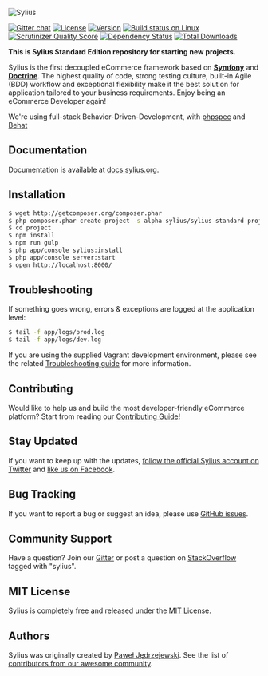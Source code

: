 ![Sylius](http://demo.sylius.org/assets/shop/img/logo.png)

[![Gitter chat](https://badges.gitter.im/Sylius/Sylius.png)](https://gitter.im/Sylius/Sylius)
[![License](https://img.shields.io/packagist/l/Sylius/Sylius.svg)](https://packagist.org/packages/sylius/sylius)
[![Version](https://img.shields.io/packagist/v/Sylius/Sylius.svg)](https://packagist.org/packages/sylius/sylius)
[![Build status on Linux](https://img.shields.io/travis/Sylius/Sylius/master.svg)](http://travis-ci.org/Sylius/Sylius)
[![Scrutinizer Quality Score](https://img.shields.io/scrutinizer/g/Sylius/Sylius.svg)](https://scrutinizer-ci.com/g/Sylius/Sylius/)
[![Dependency Status](https://www.versioneye.com/php/sylius:sylius/badge.svg)](https://www.versioneye.com/php/sylius:sylius)
[![Total Downloads](https://poser.pugx.org/sylius/sylius/downloads)](https://packagist.org/packages/sylius/sylius)

**This is Sylius Standard Edition repository for starting new projects.**

Sylius is the first decoupled eCommerce framework based on [**Symfony**](http://symfony.com) and [**Doctrine**](http://doctrine-project.org). 
The highest quality of code, strong testing culture, built-in Agile (BDD) workflow and exceptional flexibility make it the best solution for application tailored to your business requirements. 
Enjoy being an eCommerce Developer again!

We're using full-stack Behavior-Driven-Development, with [phpspec](http://phpspec.net) and [Behat](http://behat.org)

Documentation
-------------

Documentation is available at [docs.sylius.org](http://docs.sylius.org).

Installation
------------

```bash
$ wget http://getcomposer.org/composer.phar
$ php composer.phar create-project -s alpha sylius/sylius-standard project
$ cd project
$ npm install
$ npm run gulp
$ php app/console sylius:install
$ php app/console server:start
$ open http://localhost:8000/
```

Troubleshooting
---------------

If something goes wrong, errors & exceptions are logged at the application level:

```bash
$ tail -f app/logs/prod.log
$ tail -f app/logs/dev.log
```

If you are using the supplied Vagrant development environment, please see the related [Troubleshooting guide](etc/vagrant/README.md#Troubleshooting) for more information.

Contributing
------------

Would like to help us and build the most developer-friendly eCommerce platform? Start from reading our [Contributing Guide](http://docs.sylius.org/en/latest/contributing/index.html)!

Stay Updated
------------

If you want to keep up with the updates, [follow the official Sylius account on Twitter](http://twitter.com/Sylius) and [like us on Facebook](https://www.facebook.com/SyliusEcommerce/).

Bug Tracking
------------

If you want to report a bug or suggest an idea, please use [GitHub issues](https://github.com/Sylius/Sylius/issues).

Community Support
-----------------

Have a question? Join our [Gitter](https://gitter.im/Sylius/Sylius) or post a question on [StackOverflow](http://stackoverflow.com) tagged with "sylius".

MIT License
-----------

Sylius is completely free and released under the [MIT License](https://github.com/Sylius/Sylius/blob/master/LICENSE).

Authors
-------

Sylius was originally created by [Paweł Jędrzejewski](http://pjedrzejewski.com).
See the list of [contributors from our awesome community](https://github.com/Sylius/Sylius/contributors).
